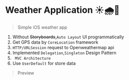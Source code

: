 # Weather Application ☀️🌧🌈
>Simple iOS weather app

1. Without ~~Storyboards~~,` Auto Layout ` UI programmatically
2. Get GPS data by ` CoreLocation ` framework
3. ` HTTP/URLSession ` request to Openweathermap api
4. Implemented ` Delegation `,` Singleton `  Design Pattern
5. ` MVC Architecture`
6. Use `UserDefault` for store data

>Preview
